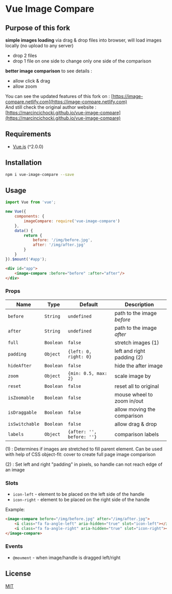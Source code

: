 # Vue Image Compare

## Purpose of this fork

**simple images loading** via drag & drop files into browser, will load images locally (no upload to any server)

* drop 2 files
* drop 1 file on one side to change only one side of the comparison

**better image comparison**  to see details :

* allow click & drag
* allow zoom

You can see the updated features of this fork on : [https://image-compare.netlify.com](https://image-compare.netlify.com)<br>
And still check the original author website : [https://marcincichocki.github.io/vue-image-compare](https://marcincichocki.github.io/vue-image-compare)

## Requirements

* [Vue.js](http://vuejs.org/) (^2.0.0)

## Installation

```bash
npm i vue-image-compare --save
```

## Usage

```javascript
import Vue from 'vue';

new Vue({
    components: {
        imageCompare: require('vue-image-compare')
    },
    data() {
        return {
            before: '/img/before.jpg',
            after: '/img/after.jpg'
        }
    }
}).$mount('#app');
```

```html
<div id="app">
    <image-compare :before="before" :after="after"/>
</div>
```

### Props

| Name           | Type      | Default                   | Description                 |
| -------------- | --------- | ------------------------- | --------------------------- |
| `before`       | `String`  | `undefined`               | path to the image *before*  |
| `after`        | `String`  | `undefined`               | path to the image *after*   |
| `full`         | `Boolean` | `false`                   | stretch images (1)          |
| `padding`      | `Object`  | `{left: 0, right: 0}`     | left and right padding (2)  |
| `hideAfter`    | `Boolean` | `false`                   | hide the after image        |
| `zoom`         | `Object`  | `{min: 0.5, max: 2}`      | scale image by              |
| `reset`        | `Boolean` | `false`                   | reset all to original       |
| `isZoomable`   | `Boolean` | `false`                   | mouse wheel to zoom in/out  |
| `isDraggable`  | `Boolean` | `false`                   | allow moving the comparison |
| `isSwitchable` | `Boolean` | `false`                   | allow drag & drop           |
| `labels`       | `Object`  | `{after: '', before: ''}` | comparison labels           |

(1) : Determines if images are stretched to fill parent element. Can be used with help of CSS object-fit: cover to create full page image comparison

(2) : Set left and right "padding" in pixels, so handle can not reach edge of an image

### Slots

* `icon-left` - element to be placed on the left side of the handle
* `icon-right` - element to be placed on the right side of the handle

Example:

```html
<image-compare before="/img/before.jpg" after="/img/after.jpg">
    <i class="fa fa-angle-left" aria-hidden="true" slot="icon-left"></i>
    <i class="fa fa-angle-right" aria-hidden="true" slot="icon-right"></i>
</image-compare>
```

### Events

* `@movment` - when image/handle is dragged left/right

## License

[MIT](/LICENSE)

